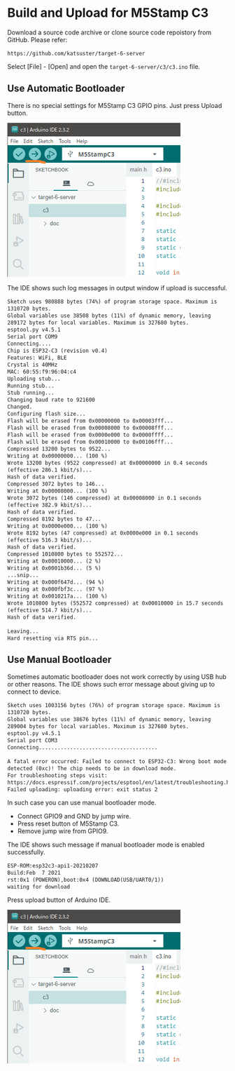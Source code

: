 # Build and Upload for M5Stamp C3

Download a source code archive or clone source code repoistory from GitHub.
Please refer:

```
https://github.com/katsuster/target-6-server
```

Select [File] - [Open] and open the `target-6-server/c3/c3.ino` file.


## Use Automatic Bootloader

There is no special settings for M5Stamp C3 GPIO pins.
Just press Upload button.

![Upload](build__upload.png)

The IDE shows such log messages in output window if upload is successful.

```
Sketch uses 980888 bytes (74%) of program storage space. Maximum is 1310720 bytes.
Global variables use 38508 bytes (11%) of dynamic memory, leaving 289172 bytes for local variables. Maximum is 327680 bytes.
esptool.py v4.5.1
Serial port COM9
Connecting....
Chip is ESP32-C3 (revision v0.4)
Features: WiFi, BLE
Crystal is 40MHz
MAC: 60:55:f9:96:04:c4
Uploading stub...
Running stub...
Stub running...
Changing baud rate to 921600
Changed.
Configuring flash size...
Flash will be erased from 0x00000000 to 0x00003fff...
Flash will be erased from 0x00008000 to 0x00008fff...
Flash will be erased from 0x0000e000 to 0x0000ffff...
Flash will be erased from 0x00010000 to 0x00106fff...
Compressed 13200 bytes to 9522...
Writing at 0x00000000... (100 %)
Wrote 13200 bytes (9522 compressed) at 0x00000000 in 0.4 seconds (effective 286.1 kbit/s)...
Hash of data verified.
Compressed 3072 bytes to 146...
Writing at 0x00008000... (100 %)
Wrote 3072 bytes (146 compressed) at 0x00008000 in 0.1 seconds (effective 382.9 kbit/s)...
Hash of data verified.
Compressed 8192 bytes to 47...
Writing at 0x0000e000... (100 %)
Wrote 8192 bytes (47 compressed) at 0x0000e000 in 0.1 seconds (effective 516.3 kbit/s)...
Hash of data verified.
Compressed 1010800 bytes to 552572...
Writing at 0x00010000... (2 %)
Writing at 0x0001b36d... (5 %)
...snip...
Writing at 0x000f647d... (94 %)
Writing at 0x000fbf3c... (97 %)
Writing at 0x0010217a... (100 %)
Wrote 1010800 bytes (552572 compressed) at 0x00010000 in 15.7 seconds (effective 514.7 kbit/s)...
Hash of data verified.

Leaving...
Hard resetting via RTS pin...
```


## Use Manual Bootloader

Sometimes automatic bootloader does not work correctly by using USB hub or other reasons.
The IDE shows such error message about giving up to connect to device.

```
Sketch uses 1003156 bytes (76%) of program storage space. Maximum is 1310720 bytes.
Global variables use 38676 bytes (11%) of dynamic memory, leaving 289004 bytes for local variables. Maximum is 327680 bytes.
esptool.py v4.5.1
Serial port COM3
Connecting......................................

A fatal error occurred: Failed to connect to ESP32-C3: Wrong boot mode detected (0xc)! The chip needs to be in download mode.
For troubleshooting steps visit: https://docs.espressif.com/projects/esptool/en/latest/troubleshooting.html
Failed uploading: uploading error: exit status 2
```

In such case you can use manual bootloader mode.

* Connect GPIO9 and GND by jump wire.
* Press reset button of M5Stamp C3.
* Remove jump wire from GPIO9.

The IDE shows such message if manual bootloader mode is enabled successfully.

```
ESP-ROM:esp32c3-api1-20210207
Build:Feb  7 2021
rst:0x1 (POWERON),boot:0x4 (DOWNLOAD(USB/UART0/1))
waiting for download
```

Press upload button of Arduino IDE.

![Upload](build__upload.png)

